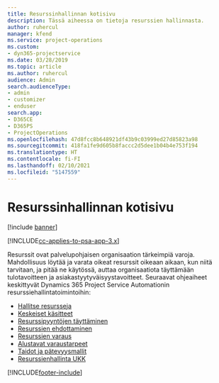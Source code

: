 ```yaml
---
title: Resurssinhallinnan kotisivu
description: Tässä aiheessa on tietoja resurssien hallinnasta.
author: ruhercul
manager: kfend
ms.service: project-operations
ms.custom:
- dyn365-projectservice
ms.date: 03/28/2019
ms.topic: article
ms.author: ruhercul
audience: Admin
search.audienceType:
- admin
- customizer
- enduser
search.app:
- D365CE
- D365PS
- ProjectOperations
ms.openlocfilehash: 47d8fcc8b648921df43b9c03999ed27d85823a98
ms.sourcegitcommit: 418fa1fe9d605b8faccc2d5dee1b04b4e753f194
ms.translationtype: HT
ms.contentlocale: fi-FI
ms.lasthandoff: 02/10/2021
ms.locfileid: "5147559"
---
```

# <a name="resource-management-home-page"></a>Resurssinhallinnan kotisivu

[!include [banner](../includes/psa-now-project-operations.md)]

[!INCLUDE[cc-applies-to-psa-app-3.x](../includes/cc-applies-to-psa-app-3x.md)]

Resurssit ovat palvelupohjaisen organisaation tärkeimpiä varoja. Mahdollisuus löytää ja varata oikeat resurssit oikeaan aikaan, kun niitä tarvitaan, ja pitää ne käytössä, auttaa organisaatiota täyttämään tulotavoitteen ja asiakastyytyväisyystavoitteet. Seuraavat ohjeaiheet keskittyvät Dynamics 365 Project Service Automationin resurssiehallintatoimintoihin:

- [Hallitse resursseja](manage-resources.md)
- [Keskeiset käsitteet](reports-key-concepts.md)
- [Resurssipyyntöjen täyttäminen](resource-management-fulfill-requests.md)
- [Resurssien ehdottaminen](resource-management-propose-resources.md)
- [Resurssien varaus](resource-management-book-resources-scheduleboard.md)
- [Alustavat varaustarpeet](resource-management-softbook-requirements.md)
- [Taidot ja pätevyysmallit](resource-management-skills-proficiency.md)
- [Resurssienhallinta UKK](resource-management-faq.md)


[!INCLUDE[footer-include](../includes/footer-banner.md)]